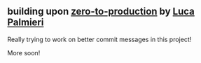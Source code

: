 ## building upon [zero-to-production](https://github.com/LukeMathWalker/zero-to-production) by [Luca Palmieri](https://github.com/LukeMathWalker)

Really trying to work on better commit messages in this project!    

More soon!
